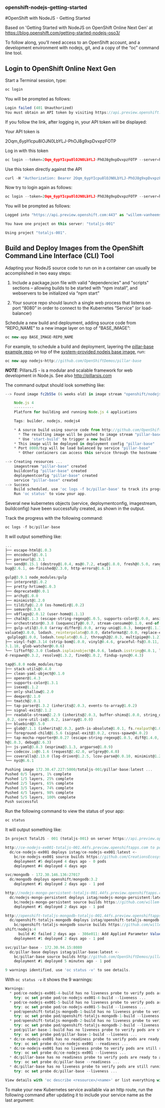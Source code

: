 ### openshift-nodejs-getting-started
#OpenShift with NodeJS - Getting Started

Based on 'Getting Started with NodeJS on OpenShift Online Next Gen' at https://blog.openshift.com/getting-started-nodejs-oso3/

To follow along, you’ll need access to an OpenShift account, and a development environment with nodejs, git, and a copy of the “oc” command line tool.

## Login to OpenShift Online Next Gen

Start a Terminal session, type:

```javascript
oc login
```

You will be prompted as follows:

```javascript
Login failed (401 Unauthorized)
You must obtain an API token by visiting https://api.preview.openshift.com/oauth/token/request
```

If you follow the link, after logging in, your API token will be displayed:

Your API token is

2Oqm_6ypYIcpu8lOJN0LbYLJ-PhOJ8g9xpDvxpzFOTP

Log in with this token

```javascript
oc login --token=2Oqm_6ypYIcpu8lOJN0LbYLJ-PhOJ8g9xpDvxpzFOTP --server=https://api.preview.openshift.com
```

Use this token directly against the API

```javascript
curl -H "Authorization: Bearer 2Oqm_6ypYIcpu8lOJN0LbYLJ-PhOJ8g9xpDvxpzFOTP" "https://api.preview.openshift.com/oapi/v1/users/~"
```

Now try to login again as follows:

```javascript
oc login --token=2Oqm_6ypYIcpu8lOJN0LbYLJ-PhOJ8g9xpDvxpzFOTP --server=https://api.preview.openshift.com
```

You will be prompted as follows:

```javascript
Logged into "https://api.preview.openshift.com:443" as "willem-vanheemstrasystems" using the token provided.

You have one project on this server: "totaljs-001"

Using project "totaljs-001".
```

## Build and Deploy Images from the OpenShift Command Line Interface (CLI) Tool

Adapting your NodeJS source code to run on in a container can usually be accomplished in two easy steps:

1. Include a package.json file with valid "dependencies" and "scripts" sections – allowing builds to be started with “npm install”, and webservers to be initialized via “npm start”

2. Your source repo should launch a single web process that listens on port “8080” in order to connect to the Kubernetes “Service” (or load-balancer)

Schedule a new build and deployment, adding source code from “REPO_NAME” to a new image layer on top of “BASE_IMAGE”:

```javascript
oc new-app BASE_IMAGE~REPO_NAME
```

For example, to schedule a build and deployment, layering the [pillar-base example repo](http://github.com/OpenShiftDemos/pillar-base) on top of the [system-provided nodejs base image](https://blog.openshift.com/getting-started-nodejs-oso3/#Base_Images), run:

```javascript
oc new-app nodejs~http://github.com/OpenShiftDemos/pillar-base
```

***NOTE***: PillarsJS - is a modular and scalable framework for web development in Node.js. See also http://pillarsjs.com

The command output should look something like:

```javascript
--> Found image fc2b55e (6 weeks old) in image stream "openshift/nodejs" under tag "4" for "nodejs"

    Node.js 4
    ---------
    Platform for building and running Node.js 4 applications

    Tags: builder, nodejs, nodejs4

    * A source build using source code from http://github.com/OpenShiftDemos/pillar-base will be created
      * The resulting image will be pushed to image stream "pillar-base:latest"
      * Use 'start-build' to trigger a new build
    * This image will be deployed in deployment config "pillar-base"
    * Port 8080/tcp will be load balanced by service "pillar-base"
      * Other containers can access this service through the hostname "pillar-base"

--> Creating resources ...
    imagestream "pillar-base" created
    buildconfig "pillar-base" created
    deploymentconfig "pillar-base" created
    service "pillar-base" created
--> Success
    Build scheduled, use 'oc logs -f bc/pillar-base' to track its progress.
    Run 'oc status' to view your app.
```

Several new kubernetes objects (service, deploymentconfig, imagestream, buildconfig) have been successfully created, as shown in the output.

Track the progress with the following command:

```javascript
oc logs -f bc/pillar-base
```

It will output something like:

```javascript
...
├── escape-html@1.0.3
├── encodeurl@1.0.1
├── parseurl@1.3.1
└── send@0.15.1 (destroy@1.0.4, ms@0.7.2, etag@1.8.0, fresh@0.5.0, range-parser@1.2.0, statuses@1.3.1, mime@1.3.4, depd@1.1.0, de
bug@2.6.1, on-finished@2.3.0, http-errors@1.6.1)

gulp@3.9.1 node_modules/gulp
├── interpret@1.0.2
├── pretty-hrtime@1.0.3
├── deprecated@0.0.1
├── archy@1.0.0
├── minimist@1.2.0
├── tildify@1.2.0 (os-homedir@1.0.2)
├── semver@4.3.6
├── v8flags@2.0.12 (user-home@1.1.1)
├── chalk@1.1.3 (escape-string-regexp@1.0.5, supports-color@2.0.0, ansi-styles@2.2.1, has-ansi@2.0.0, strip-ansi@3.0.1)
├── orchestrator@0.3.8 (sequencify@0.0.7, stream-consume@0.1.0, end-of-stream@0.1.5)
├── gulp-util@3.0.8 (array-differ@1.0.0, array-uniq@1.0.3, beeper@1.1.1, object-assign@3.0.0, lodash._reescape@3.0.0, lodash._ree
valuate@3.0.0, lodash._reinterpolate@3.0.0, dateformat@2.0.0, replace-ext@0.0.1, has-gulplog@0.1.0, fancy-log@1.3.0, vinyl@0.5.3,
 gulplog@1.0.0, lodash.template@3.6.2, through2@2.0.3, multipipe@0.1.2)
├── vinyl-fs@0.3.14 (strip-bom@1.0.0, vinyl@0.4.6, graceful-fs@3.0.11, defaults@1.0.3, through2@0.6.5, mkdirp@0.5.1, glob-stream@
3.1.18, glob-watcher@0.0.6)
└── liftoff@2.3.0 (lodash.isplainobject@4.0.6, lodash.isstring@4.0.1, lodash.mapvalues@4.6.0, rechoir@0.6.2, extend@3.0.0, flagge
d-respawn@0.3.2, resolve@1.3.2, fined@1.0.2, findup-sync@0.4.3)

tap@5.8.0 node_modules/tap
├── stack-utils@0.4.0
├── clean-yaml-object@0.1.0
├── opener@1.4.3
├── supports-color@1.3.1
├── isexe@1.1.2
├── only-shallow@1.2.0
├── deeper@2.1.0
├── tmatch@2.0.1
├── tap-parser@1.3.2 (inherits@2.0.3, events-to-array@1.0.2)
├── signal-exit@2.1.2
├── readable-stream@2.2.9 (inherits@2.0.3, buffer-shims@1.0.0, string_decoder@1.0.0, process-nextick-args@1.0.7, util-deprecate@1
.0.2, core-util-is@1.0.2, isarray@1.0.0)
├── bluebird@3.5.0
├── glob@7.1.1 (inherits@2.0.3, path-is-absolute@1.0.1, fs.realpath@1.0.0, once@1.4.0, inflight@1.0.6, minimatch@3.0.3)
├── foreground-child@1.5.6 (signal-exit@3.0.2, cross-spawn@4.0.2)
├── tap-mocha-reporter@0.0.27 (escape-string-regexp@1.0.5, diff@1.4.0, color-support@1.1.2, readable-stream@1.1.14, unicode-lengt
h@1.0.3, debug@2.6.3)
├── js-yaml@3.8.3 (esprima@3.1.3, argparse@1.0.9)
├── codecov.io@0.1.6 (request@2.42.0, urlgrey@0.4.0)
├── coveralls@2.13.0 (log-driver@1.2.5, lcov-parse@0.0.10, minimist@1.2.0, js-yaml@3.6.1, request@2.79.0)
└── nyc@6.6.1

Pushing image 172.30.47.227:5000/totaljs-001/pillar-base:latest ...
Pushed 0/5 layers, 1% complete
Pushed 1/5 layers, 25% complete
Pushed 2/5 layers, 65% complete
Pushed 3/5 layers, 74% complete
Pushed 4/5 layers, 98% complete
Pushed 5/5 layers, 100% complete
Push successful
```

Run the following command to view the status of your app:

```javascript
oc status
```

It will output something like:

```javascript
In project TotalJS - 001 (totaljs-001) on server https://api.preview.openshift.com:443

http://ce-nodejs-ex001-totaljs-001.44fs.preview.openshiftapps.com to pod port 8080-tcp (svc/ce-nodejs-ex001)
  dc/ce-nodejs-ex001 deploys istag/ce-nodejs-ex001:latest <-
    bc/ce-nodejs-ex001 source builds https://github.com/CreationsEcosystem/nodejs-ex.git#master on openshift/nodejs:4
    deployment #5 deployed 4 days ago - 0 pods
    deployment #4 deployed 4 days ago

svc/mongodb - 172.30.146.136:27017
  dc/mongodb deploys openshift/mongodb:3.2
    deployment #1 deployed 2 days ago - 1 pod

http://nodejs-mongo-persistent-totaljs-001.44fs.preview.openshiftapps.com (svc/nodejs-mongo-persistent)
  dc/nodejs-mongo-persistent deploys istag/nodejs-mongo-persistent:latest <-
    bc/nodejs-mongo-persistent source builds https://github.com/willem-vanheemstrasystems/nodejs-ex.git on openshift/nodejs:4
    deployment #1 deployed 2 days ago - 1 pod

http://openshift-totaljs-mongodb-totaljs-001.44fs.preview.openshiftapps.com (svc/openshift-totaljs-mongodb)
  dc/openshift-totaljs-mongodb deploys istag/openshift-totaljs-mongodb:latest <-
    bc/openshift-totaljs-mongodb source builds https://github.com/willem-vanheemstrasystems/openshift-totaljs-mongodb.git on open
shift/nodejs:4
      build #2 failed 2 days ago - 386e011: Add Applied Parameter Values (Willem van Heemstra <willem@sumedia.nl>)
    deployment #1 deployed 2 days ago - 1 pod

svc/pillar-base - 172.30.94.15:8080
  dc/pillar-base deploys istag/pillar-base:latest <-
    bc/pillar-base source builds http://github.com/OpenShiftDemos/pillar-base on openshift/nodejs:4
    deployment #1 deployed 5 minutes ago - 1 pod

9 warnings identified, use 'oc status -v' to see details.
```

With ```oc status -v``` it shows the 9 warnings:

```javascript
Warnings:
  * pod/ce-nodejs-ex001-4-build has no liveness probe to verify pods are still running.
    try: oc set probe pod/ce-nodejs-ex001-4-build --liveness ...
  * pod/ce-nodejs-ex001-5-build has no liveness probe to verify pods are still running.
    try: oc set probe pod/ce-nodejs-ex001-5-build --liveness ...
  * pod/openshift-totaljs-mongodb-1-build has no liveness probe to verify pods are still running.
    try: oc set probe pod/openshift-totaljs-mongodb-1-build --liveness ...
  * pod/openshift-totaljs-mongodb-2-build has no liveness probe to verify pods are still running.
    try: oc set probe pod/openshift-totaljs-mongodb-2-build --liveness ...
  * pod/pillar-base-1-build has no liveness probe to verify pods are still running.
    try: oc set probe pod/pillar-base-1-build --liveness ...
  * dc/ce-nodejs-ex001 has no readiness probe to verify pods are ready to accept traffic or ensure deployment is successful.
    try: oc set probe dc/ce-nodejs-ex001 --readiness ...
  * dc/ce-nodejs-ex001 has no liveness probe to verify pods are still running.
    try: oc set probe dc/ce-nodejs-ex001 --liveness ...
  * dc/pillar-base has no readiness probe to verify pods are ready to accept traffic or ensure deployment is successful.
    try: oc set probe dc/pillar-base --readiness ...
  * dc/pillar-base has no liveness probe to verify pods are still running.
    try: oc set probe dc/pillar-base --liveness ...

View details with 'oc describe <resource>/<name>' or list everything with 'oc get all'.
```

To make your new Kubernetes service available via an http route, run the following command after updating it to include your service name as the last argument:


